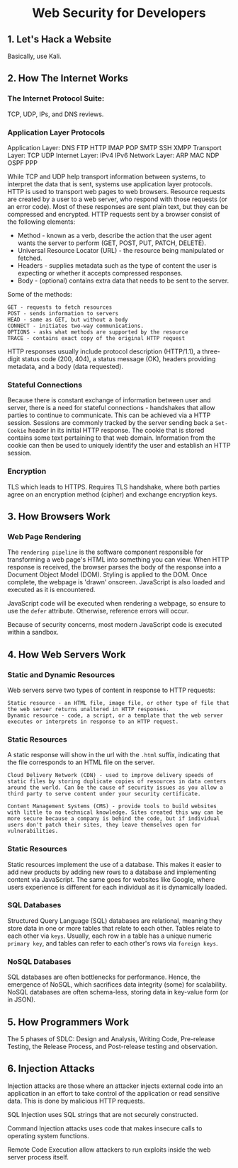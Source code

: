 <h1 style="text-align:center"><strong>Web Security for Developers</strong></h1>

## <strong>1. Let's Hack a Website</strong>
Basically, use Kali. 

## <strong>2. How The Internet Works</strong>

### <strong>The Internet Protocol Suite:</strong>
TCP, UDP, IPs, and DNS reviews. 

### <strong>Application Layer Protocols</strong>
Application Layer:      DNS FTP HTTP IMAP POP SMTP SSH XMPP
Transport Layer:        TCP UDP
Internet Layer:         IPv4 IPv6
Network Layer:          ARP MAC NDP OSPF PPP

While TCP and UDP help transport information between systems, to interpret the data that is sent, systems use application layer protocols. HTTP is used to transport web pages to web browsers. Resource requests are created by a user to a web server, who respond with those requests (or an error code). Most of these responses are sent plain text, but they can be compressed and encrypted. HTTP requests sent by a browser consist of the following elements:

* Method - known as a verb, describe the action that the user agent wants the server to perform (GET, POST, PUT, PATCH, DELETE). 
* Universal Resource Locator (URL) - the resource being manipulated or fetched.
* Headers - supplies metadata such as the type of content the user is expecting or whether it accepts compressed responses.
* Body - (optional) contains extra data that needs to be sent to the server.

Some of the methods:

    GET - requests to fetch resources
    POST - sends information to servers
    HEAD - same as GET, but without a body
    CONNECT - initiates two-way communications.
    OPTIONS - asks what methods are supported by the resource
    TRACE - contains exact copy of the original HTTP request

HTTP responses usually include protocol description (HTTP/1.1), a three-digit status code (200, 404), a status message (OK), headers providing metadata, and a body (data requested). 

### <strong>Stateful Connections</strong>
Because there is constant exchange of information between user and server, there is a need for stateful connections - handshakes that allow parties to continue to communicate. This can be achieved via a HTTP session. Sessions are commonly tracked by the server sending back a ```Set-Cookie``` header in its initial HTTP response. The cookie that is stored contains some text pertaining to that web domain. Information from the cookie can then be used to uniquely identify the user and establish an HTTP session. 

### <strong>Encryption</strong>
TLS which leads to HTTPS. Requires TLS handshake, where both parties agree on an encryption method (cipher) and exchange encryption keys.

## <strong>3. How Browsers Work</strong>

### <strong>Web Page Rendering</strong>
The ```rendering pipeline``` is the software component responsible for transforming a web page's HTML into something you can view. When  HTTP response is received, the browser parses the body of the response into a Document Object Model (DOM). Styling is applied to the DOM. Once complete, the webpage is 'drawn' onscreen. JavaScript is also loaded and executed as it is encountered. 

JavaScript code will be executed when rendering a webpage, so ensure to use the ```defer``` attribute. Otherwise, reference errors will occur.

Because of security concerns, most modern JavaScript code is executed within a sandbox. 

## <strong>4. How Web Servers Work</strong>

### <strong>Static and Dynamic Resources</strong>
Web servers serve two types of content in response to HTTP requests:

    Static resource - an HTML file, image file, or other type of file that the web server returns unaltered in HTTP responses. 
    Dynamic resource - code, a script, or a template that the web server executes or interprets in response to an HTTP request.

### <strong>Static Resources</strong>
A static response will show in the url with the ```.html``` suffix, indicating that the file corresponds to an HTML file on the server. 

    Cloud Delivery Network (CDN) - used to improve delivery speeds of static files by storing duplicate copies of resources in data centers around the world. Can be the cause of security issues as you allow a third party to serve content under your security certificate.

    Content Management Systems (CMS) - provide tools to build websites with little to no technical knowledge. Sites created this way can be more secure because a company is behind the code, but if individual users don't patch their sites, they leave themselves open for vulnerabilities.

### <strong>Static Resources</strong>
Static resources implement the use of a database. This makes it easier to add new products by adding new rows to a database and implementing content via JavaScript. The same goes for websites like Google, where users experience is different for each individual as it is dynamically loaded.

### <strong>SQL Databases</strong>
Structured Query Language (SQL) databases are relational, meaning they store data in one or more tables that relate to each other. Tables relate to each other via ```keys```. Usually, each row in a table has a unique numeric ```primary key```, and tables can refer to each other's rows via ```foreign keys```. 

### <strong>NoSQL Databases</strong>
SQL databases are often bottlenecks for performance. Hence, the emergence of NoSQL, which sacrifices data integrity (some) for scalability. NoSQL databases are often schema-less, storing data in key-value form (or in JSON). 

## <strong>5. How Programmers Work</strong>
The 5 phases of SDLC: Design and Analysis, Writing Code, Pre-release Testing, the Release Process, and Post-release testing and observation.

## <strong>6. Injection Attacks</strong>
Injection attacks are those where an attacker injects external code into an application in an effort to take control of the application or read sensitive data. This is done by malicious HTTP requests. 

SQL Injection uses SQL strings that are not securely constructed.

Command Injection attacks uses code that makes insecure calls to operating system functions.

Remote Code Execution allow attackers to run exploits inside the web server process itself. 





### <strong></strong>
### <strong></strong>
### <strong></strong>
### <strong></strong>
